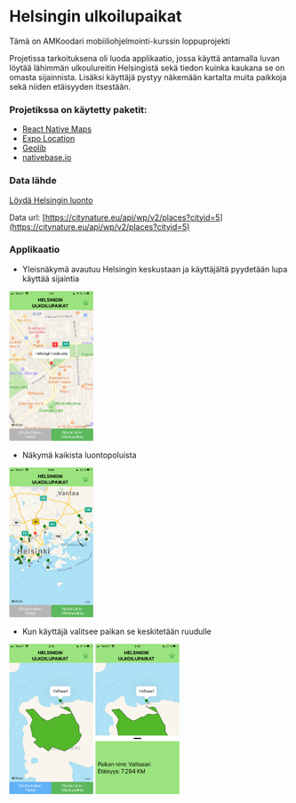 # Helsingin ulkoilupaikat

Tämä on AMKoodari mobiiliohjelmointi-kurssin loppuprojekti

Projetissa tarkoituksena oli luoda applikaatio, jossa käyttä antamalla luvan löytää lähimmän ulkoulureitin Helsingistä sekä tiedon kuinka kaukana se on omasta sijainnista. Lisäksi käyttäjä pystyy näkemään kartalta muita paikkoja sekä niiden etäisyyden itsestään.

### Projetikssa on käytetty paketit:

- [React Native Maps](https://github.com/react-native-maps/react-native-maps)
- [Expo Location](https://www.npmjs.com/package/expo-location)
- [Geolib](https://www.npmjs.com/package/geolib)
- [nativebase.io](https://docs.nativebase.io/)


### Data lähde

[Löydä Helsingin luonto](https://citynature.eu/fi/helsinki/)

Data url: [https://citynature.eu/api/wp/v2/places?cityid=5](https://citynature.eu/api/wp/v2/places?cityid=5)


### Applikaatio

- Yleisnäkymä avautuu Helsingin keskustaan ja käyttäjältä pyydetään lupa käyttää sijaintia

<img src="https://github.com/Hattusin/Mobile_app/blob/master/outdoor_finder/images/helsinginkeskusta.png" width="30%" height="30%">

- Näkymä kaikista luontopoluista

<img src="https://github.com/Hattusin/Mobile_app/blob/master/outdoor_finder/images/view_outdoorplaces.png" width="30%" height="30%">

- Kun käyttäjä valitsee paikan se keskitetään ruudulle

<p float="left">
    <img src="https://github.com/Hattusin/Mobile_app/blob/master/outdoor_finder/images/vallisaari.PNG" width="30%" height="30%">
    <img src="https://github.com/Hattusin/Mobile_app/blob/master/outdoor_finder/images/vallisaari_tiedot.PNG" width="30%" height="30%">

</p>



